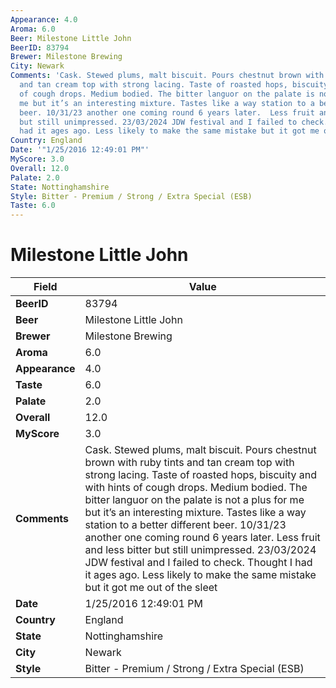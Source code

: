 ```yaml
---
Appearance: 4.0
Aroma: 6.0
Beer: Milestone Little John
BeerID: 83794
Brewer: Milestone Brewing
City: Newark
Comments: 'Cask. Stewed plums, malt biscuit. Pours chestnut brown with ruby tints
  and tan cream top with strong lacing. Taste of roasted hops, biscuity and with hints
  of cough drops. Medium bodied. The bitter languor on the palate is not a plus for
  me but it’s an interesting mixture. Tastes like a way station to a better different
  beer. 10/31/23 another one coming round 6 years later.  Less fruit and less bitter
  but still unimpressed. 23/03/2024 JDW festival and I failed to check. Thought I
  had it ages ago. Less likely to make the same mistake but it got me out of the sleet '
Country: England
Date: '"1/25/2016 12:49:01 PM"'
MyScore: 3.0
Overall: 12.0
Palate: 2.0
State: Nottinghamshire
Style: Bitter - Premium / Strong / Extra Special (ESB)
Taste: 6.0
---
```


# Milestone Little John

| Field         | Value |
|---------------|-------|
| **BeerID** | 83794 |
| **Beer** | Milestone Little John |
| **Brewer** | Milestone Brewing |
| **Aroma** | 6.0 |
| **Appearance** | 4.0 |
| **Taste** | 6.0 |
| **Palate** | 2.0 |
| **Overall** | 12.0 |
| **MyScore** | 3.0 |
| **Comments** | Cask. Stewed plums, malt biscuit. Pours chestnut brown with ruby tints and tan cream top with strong lacing. Taste of roasted hops, biscuity and with hints of cough drops. Medium bodied. The bitter languor on the palate is not a plus for me but it’s an interesting mixture. Tastes like a way station to a better different beer. 10/31/23 another one coming round 6 years later.  Less fruit and less bitter but still unimpressed. 23/03/2024 JDW festival and I failed to check. Thought I had it ages ago. Less likely to make the same mistake but it got me out of the sleet  |
| **Date** | 1/25/2016 12:49:01 PM |
| **Country** | England |
| **State** | Nottinghamshire |
| **City** | Newark |
| **Style** | Bitter - Premium / Strong / Extra Special (ESB) |
